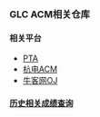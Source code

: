 ### GLC ACM相关仓库
#### 相关平台
* [PTA](https://pintia.cn/teach)
* [杭电ACM](http://acm.hdu.edu.cn/)
* [牛客网OJ](https://www.nowcoder.com/exam/oj)

#### [历史相关成绩查询](https://rl.algoux.cn/collection/official)
